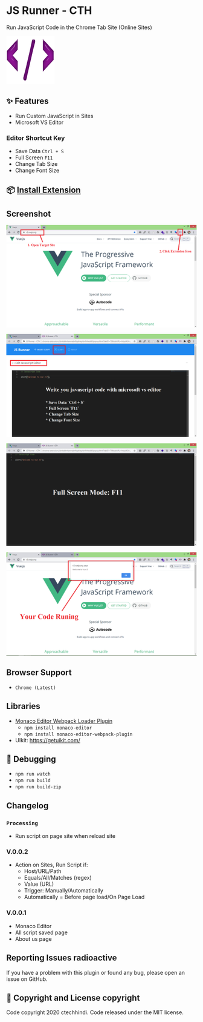 # JS Runner - CTH

Run JavaScript Code in the Chrome Tab Site (Online Sites)

![](src/icons/128x128.png)

## ✨ Features

* Run Custom JavaScript in Sites
* Microsoft VS Editor

### Editor Shortcut Key 

* Save Data `Ctrl + S`
* Full Screen `F11`
* Change Tab Size
* Change Font Size

## 📦 [Install Extension](https://chrome.google.com/webstore/detail/js-runner-cth/ohfgciebjhocphgcikdnldicgfhdbllj)

## Screenshot

![](assets/step-1.png)

![](assets/step-2.png)

![](assets/step-3.png)

![](assets/step-4.png)

## Browser Support

- `Chrome (Latest)`

##  Libraries

* [Monaco Editor Webpack Loader Plugin](https://github.com/microsoft/monaco-editor-webpack-plugin)
  * `npm install monaco-editor`
  * `npm install monaco-editor-webpack-plugin`
* UIkit: https://getuikit.com/


## 🚀 Debugging

* `npm run watch`
* `npm run build`
* `npm run build-zip`

## Changelog

### `Processing`

* Run script on page site when reload site 

### V.0.0.2

* Action on Sites, Run Script if:
  - Host/URL/Path
  - Equals/All/Matches (regex)
  - Value (URL)
  - Trigger: Manually/Automatically
  - Automatically = Before page load/On Page Load

### V.0.0.1

* Monaco Editor
* All script saved page
* About us page

## Reporting Issues radioactive

If you have a problem with this plugin or found any bug, please open an issue on GitHub.

## 📝 Copyright and License copyright

Code copyright 2020 ctechhindi. Code released under the MIT license.